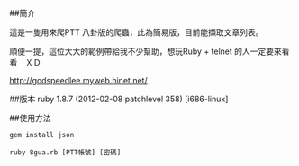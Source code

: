 ##簡介

這是一隻用來爬PTT 八卦版的爬蟲，此為簡易版，目前能擷取文章列表。

順便一提，這位大大的範例帶給我不少幫助，想玩Ruby + telnet 的人一定要來看看　ＸＤ

http://godspeedlee.myweb.hinet.net/

##版本
ruby 1.8.7 (2012-02-08 patchlevel 358) [i686-linux]
  
##使用方法
  
    gem install json
  
    ruby 8gua.rb [PTT帳號] [密碼]
    
    
      
